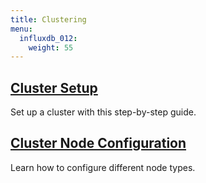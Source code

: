 ```yaml
---
title: Clustering
menu:
  influxdb_012:
    weight: 55
---
```


## [Cluster Setup](/influxdb/v0.12/clustering/cluster_setup/)
Set up a cluster with this step-by-step guide.

## [Cluster Node Configuration](/influxdb/v0.12/clustering/cluster_node_config/)
Learn how to configure different node types.

